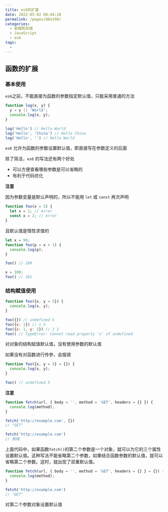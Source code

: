 ```yaml
---
title: es5的扩展
date: 2022-05-02 08:44:20
permalink: /pages/88a198/
categories:
  - 前端和后端
  - JavaScript
  - es6
tags:
  - 
---
```

## 函数的扩展



### 基本使用

`es6`之前，不能直接为函数的参数指定默认值，只能采用普通的方法

```js
function log(x, y) {
  y = y || 'World';
  console.log(x, y);
}

log('Hello') // Hello World
log('Hello', 'China') // Hello China
log('Hello', '') // Hello World
```

`es6` 允许为函数的参数设置默认值，即直接写在参数定义的后面

除了简洁，`es6` 的写法还有两个好处

- 可以方便查看哪些参数是可以省略的
- 有利于代码优化

**注意**

因为参数变量是默认声明的，所以不能用 `let` 或 `const` 再次声明

```js
function foo(x = 5) {
  let x = 1; // error
  const x = 2; // error
}
```

且默认值是惰性求值的

```js
let x = 99;
function foo(p = x + 1) {
  console.log(p);
}

foo() // 100

x = 100;
foo() // 101
```



### 结构赋值使用

```js
function foo({x, y = 5}) {
  console.log(x, y);
}

foo({}) // undefined 5
foo({x: 1}) // 1 5
foo({x: 1, y: 2}) // 1 2
foo() // TypeError: Cannot read property 'x' of undefined
```

对对象的结构赋值默认值，没有使用参数的默认值

如果没有对函数进行传参，会报错

```js
function foo({x, y = 5} = {}) {
  console.log(x, y);
}

foo() // undefined 5
```

**注意**

```js
function fetch(url, { body = '', method = 'GET', headers = {} }) {
  console.log(method);
}

fetch('http://example.com', {})
// "GET"

fetch('http://example.com')
// 报错
```

上面代码中，如果函数`fetch()`的第二个参数是一个对象，就可以为它的三个属性设置默认值。这种写法不能省略第二个参数，如果结合函数参数的默认值，就可以省略第二个参数。这时，就出现了双重默认值。

```js
function fetch(url, { body = '', method = 'GET', headers = {} } = {}) {
  console.log(method);
}

fetch('http://example.com')
// "GET"
```

对第二个参数对象设置默认值





























